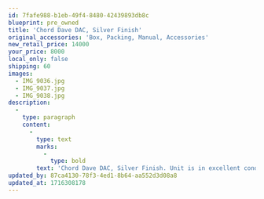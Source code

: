 ```yaml
---
id: 7fafe988-b1eb-49f4-8480-42439893db8c
blueprint: pre_owned
title: 'Chord Dave DAC, Silver Finish'
original_accessories: 'Box, Packing, Manual, Accessories'
new_retail_price: 14000
your_price: 8000
local_only: false
shipping: 60
images:
  - IMG_9036.jpg
  - IMG_9037.jpg
  - IMG_9038.jpg
description:
  -
    type: paragraph
    content:
      -
        type: text
        marks:
          -
            type: bold
        text: 'Chord Dave DAC, Silver Finish. Unit is in excellent condition condition with original box, packing and accessories (missing one side foam piece). Unit sells as new for $14,000.00'
updated_by: 87ca4130-78f3-4ed1-8b64-aa552d3d08a8
updated_at: 1716308178
---
```

